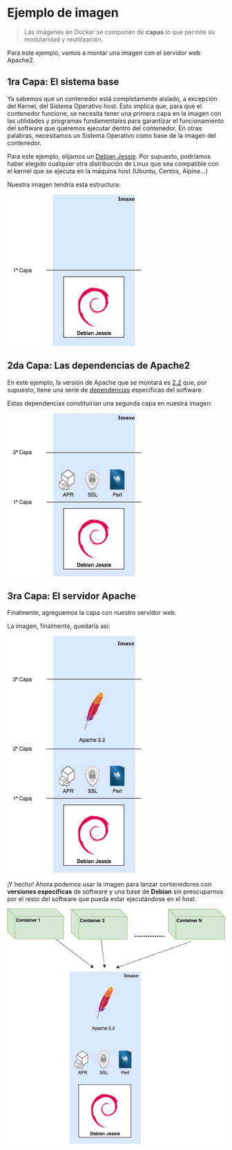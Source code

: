 # Ejemplo de imagen

> Las imágenes en Docker se componen de **capas** lo que permite su modularidad y reutilización.

Para este ejemplo, vamos a montar una imagen con el servidor web Apache2.

## 1ra Capa: El sistema base

Ya sabemos que un contenedor está completamente aislado, a excepción del Kernel, del Sistema Operativo host. Esto implica que, para que el contenedor funcione, se necesita tener una primera capa en la imagen con las utilidades y programas fundamentales para garantizar el funcionamiento del software que queremos ejecutar dentro del contenedor. En otras palabras, necesitamos un Sistema Operativo como base de la imagen del contenedor.

Para este ejemplo, elijamos un [Debian Jessie](https://www.debian.org/releases/jessie/). Por supuesto, podríamos haber elegido cualquier otra distribución de Linux que sea compatible con el kernel que se ejecuta en la máquina host (Ubuntu, Centos, Alpine...)

Nuestra imagen tendría esta estructura:

![Capa](./../_media/03_xestion_de_imaxes_e_contedores/capa_1.png)

## 2da Capa: Las dependencias de Apache2

En este ejemplo, la versión de Apache que se montará es [2.2](https://httpd.apache.org/download.cgi#apache22) que, por supuesto, tiene una serie de [dependencias](https://httpd.apache.org/docs/2.2/install.html#requirements) específicas del software.

Estas dependencias constituirían una segunda capa en nuestra imagen:

![Capa](./../_media/03_xestion_de_imaxes_e_contedores/capa_2.png)

## 3ra Capa: El servidor Apache

Finalmente, agreguemos la capa con nuestro servidor web.

La imagen, finalmente, quedaría así:

![Capa](./../_media/03_xestion_de_imaxes_e_contedores/capa_3.png)

¡Y hecho! Ahora podemos usar la imagen para lanzar contenedores con **versiones específicas** de software y una base de **Debian** sin preocuparnos por el resto del software que pueda estar ejecutándose en el host.

![Capas](./../_media/02_docker/../03_xestion_de_imaxes_e_contedores/capa_total.png)